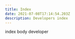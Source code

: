 ```yaml
---
title: Index
date: 2021-07-08T17:14:54.203Z
description: Developers index
---
```

index body developer